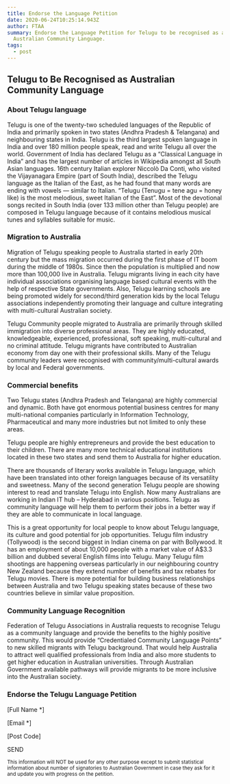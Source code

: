 ```yaml
---
title: Endorse the Language Petition
date: 2020-06-24T10:25:14.943Z
author: FTAA
summary: Endorse the Language Petition for Telugu to be recognised as an
  Australian Community Language.
tags:
  - post
---
```

## Telugu to Be Recognised as Australian Community Language

### About Telugu language

Telugu is one of the twenty-two scheduled languages of the Republic of India and primarily spoken in two states (Andhra Pradesh & Telangana) and neighbouring states in India. Telugu is the third largest spoken language in India and over 180 million people speak, read and write Telugu all over the world. Government of India has declared Telugu as a “Classical Language in India” and has the largest number of articles in Wikipedia amongst all South Asian languages. 16th century Italian explorer Niccolò Da Conti, who visited the Vijayanagara Empire (part of South India), described the Telugu language as the Italian of the East, as he had found that many words are ending with vowels — similar to Italian. “Telugu (Tenugu = tene agu = honey like) is the most melodious, sweet Italian of the East”. Most of the devotional songs recited in South India (over 133 million other than Telugu people) are composed in Telugu language because of it contains melodious musical tunes and syllables suitable for music.

### Migration to Australia

Migration of Telugu speaking people to Australia started in early 20th century but the mass migration occurred during the first phase of IT boom during the middle of 1980s. Since then the population is multiplied and now more than 100,000 live in Australia. Telugu migrants living in each city have individual associations organising language based cultural events with the help of respective State governments. Also, Telugu learning schools are being promoted widely for second/third generation kids by the local Telugu associations independently promoting their language and culture integrating with multi-cultural Australian society.

Telugu Community people migrated to Australia are primarily through skilled immigration into diverse professional areas. They are highly educated, knowledgeable, experienced, professional, soft speaking, multi-cultural and no criminal attitude. Telugu migrants have contributed to Australian economy from day one with their professional skills. Many of the Telugu community leaders were recognised with community/multi-cultural awards by local and Federal governments.

### Commercial benefits

Two Telugu states (Andhra Pradesh and Telangana) are highly commercial and dynamic. Both have got enormous potential business centres for many multi-national companies particularly in Information Technology, Pharmaceutical and many more industries but not limited to only these areas.

Telugu people are highly entrepreneurs and provide the best education to their children. There are many more technical educational institutions located in these two states and send them to Australia for higher education.

There are thousands of literary works available in Telugu language, which have been translated into other foreign languages because of its versatility and sweetness. Many of the second generation Telugu people are showing interest to read and translate Telugu into English. Now many Australians are working in Indian IT hub – Hyderabad in various positions. Telugu as community language will help them to perform their jobs in a better way if they are able to communicate in local language.

This is a great opportunity for local people to know about Telugu language, its culture and good potential for job opportunities. Telugu film industry (Tollywood) is the second biggest in Indian cinema on par with Bollywood. It has an employment of about 10,000 people with a market value of A$3.3 billion and dubbed several English films into Telugu. Many Telugu film shootings are happening overseas particularly in our neighbouring country New Zealand because they extend number of benefits and tax rebates for Telugu movies. There is more potential for building business relationships between Australia and two Telugu speaking states because of these two countries believe in similar value proposition.

### Community Language Recognition

Federation of Telugu Associations in Australia requests to recognise Telugu as a community language and provide the benefits to the highly positive community. This would provide “Credentialed Community Language Points” to new skilled migrants with Telugu background. That would help Australia to attract well qualified professionals from India and also more students to get higher education in Australian universities. Through Australian Government available pathways will provide migrants to be more inclusive into the Australian society.

### Endorse the Telugu Language Petition

[Full Name *]

[Email *]

[Post Code]

SEND

<small>This information will NOT be used for any other purpose except to submit statistical information about number of signatories to Australian Government in case they ask for it and update you with progress on the petition.</small>